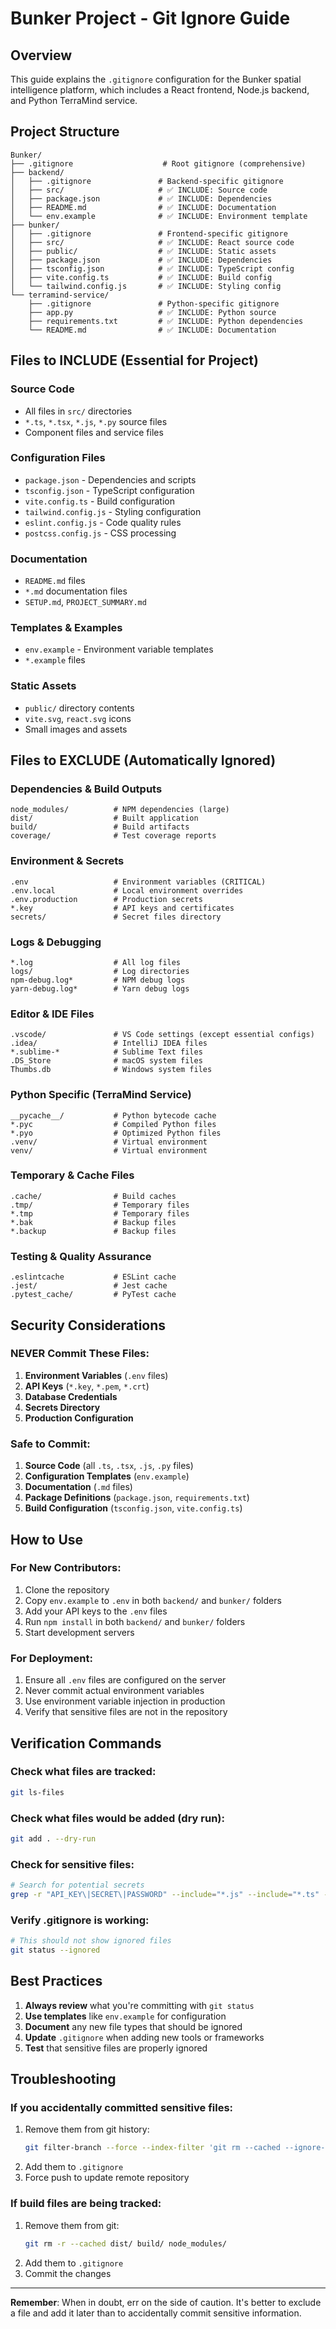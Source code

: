 # Bunker Project - Git Ignore Guide

## Overview
This guide explains the `.gitignore` configuration for the Bunker spatial intelligence platform, which includes a React frontend, Node.js backend, and Python TerraMind service.

## Project Structure
```
Bunker/
├── .gitignore                    # Root gitignore (comprehensive)
├── backend/
│   ├── .gitignore               # Backend-specific gitignore
│   ├── src/                     # ✅ INCLUDE: Source code
│   ├── package.json             # ✅ INCLUDE: Dependencies
│   ├── README.md                # ✅ INCLUDE: Documentation
│   └── env.example              # ✅ INCLUDE: Environment template
├── bunker/
│   ├── .gitignore               # Frontend-specific gitignore
│   ├── src/                     # ✅ INCLUDE: React source code
│   ├── public/                  # ✅ INCLUDE: Static assets
│   ├── package.json             # ✅ INCLUDE: Dependencies
│   ├── tsconfig.json            # ✅ INCLUDE: TypeScript config
│   ├── vite.config.ts           # ✅ INCLUDE: Build config
│   └── tailwind.config.js       # ✅ INCLUDE: Styling config
└── terramind-service/
    ├── .gitignore               # Python-specific gitignore
    ├── app.py                   # ✅ INCLUDE: Python source
    ├── requirements.txt         # ✅ INCLUDE: Python dependencies
    └── README.md                # ✅ INCLUDE: Documentation
```

## Files to INCLUDE (Essential for Project)
### Source Code
- All files in `src/` directories
- `*.ts`, `*.tsx`, `*.js`, `*.py` source files
- Component files and service files

### Configuration Files
- `package.json` - Dependencies and scripts
- `tsconfig.json` - TypeScript configuration
- `vite.config.ts` - Build configuration
- `tailwind.config.js` - Styling configuration
- `eslint.config.js` - Code quality rules
- `postcss.config.js` - CSS processing

### Documentation
- `README.md` files
- `*.md` documentation files
- `SETUP.md`, `PROJECT_SUMMARY.md`

### Templates & Examples
- `env.example` - Environment variable templates
- `*.example` files

### Static Assets
- `public/` directory contents
- `vite.svg`, `react.svg` icons
- Small images and assets

## Files to EXCLUDE (Automatically Ignored)

### Dependencies & Build Outputs
```
node_modules/          # NPM dependencies (large)
dist/                  # Built application
build/                 # Build artifacts
coverage/              # Test coverage reports
```

### Environment & Secrets
```
.env                   # Environment variables (CRITICAL)
.env.local             # Local environment overrides
.env.production        # Production secrets
*.key                  # API keys and certificates
secrets/               # Secret files directory
```

### Logs & Debugging
```
*.log                  # All log files
logs/                  # Log directories
npm-debug.log*         # NPM debug logs
yarn-debug.log*        # Yarn debug logs
```

### Editor & IDE Files
```
.vscode/               # VS Code settings (except essential configs)
.idea/                 # IntelliJ IDEA files
*.sublime-*            # Sublime Text files
.DS_Store              # macOS system files
Thumbs.db              # Windows system files
```

### Python Specific (TerraMind Service)
```
__pycache__/           # Python bytecode cache
*.pyc                  # Compiled Python files
*.pyo                  # Optimized Python files
.venv/                 # Virtual environment
venv/                  # Virtual environment
```

### Temporary & Cache Files
```
.cache/                # Build caches
.tmp/                  # Temporary files
*.tmp                  # Temporary files
*.bak                  # Backup files
*.backup               # Backup files
```

### Testing & Quality Assurance
```
.eslintcache           # ESLint cache
.jest/                 # Jest cache
.pytest_cache/         # PyTest cache
```

## Security Considerations

### NEVER Commit These Files:
1. **Environment Variables** (`.env` files)
2. **API Keys** (`*.key`, `*.pem`, `*.crt`)
3. **Database Credentials**
4. **Secrets Directory**
5. **Production Configuration**

### Safe to Commit:
1. **Source Code** (all `.ts`, `.tsx`, `.js`, `.py` files)
2. **Configuration Templates** (`env.example`)
3. **Documentation** (`.md` files)
4. **Package Definitions** (`package.json`, `requirements.txt`)
5. **Build Configuration** (`tsconfig.json`, `vite.config.ts`)

## How to Use

### For New Contributors:
1. Clone the repository
2. Copy `env.example` to `.env` in both `backend/` and `bunker/` folders
3. Add your API keys to the `.env` files
4. Run `npm install` in both `backend/` and `bunker/` folders
5. Start development servers

### For Deployment:
1. Ensure all `.env` files are configured on the server
2. Never commit actual environment variables
3. Use environment variable injection in production
4. Verify that sensitive files are not in the repository

## Verification Commands

### Check what files are tracked:
```bash
git ls-files
```

### Check what files would be added (dry run):
```bash
git add . --dry-run
```

### Check for sensitive files:
```bash
# Search for potential secrets
grep -r "API_KEY\|SECRET\|PASSWORD" --include="*.js" --include="*.ts" --include="*.py" .
```

### Verify .gitignore is working:
```bash
# This should not show ignored files
git status --ignored
```

## Best Practices

1. **Always review** what you're committing with `git status`
2. **Use templates** like `env.example` for configuration
3. **Document** any new file types that should be ignored
4. **Update** `.gitignore` when adding new tools or frameworks
5. **Test** that sensitive files are properly ignored

## Troubleshooting

### If you accidentally committed sensitive files:
1. Remove them from git history:
   ```bash
   git filter-branch --force --index-filter 'git rm --cached --ignore-unmatch path/to/sensitive/file' --prune-empty --tag-name-filter cat -- --all
   ```
2. Add them to `.gitignore`
3. Force push to update remote repository

### If build files are being tracked:
1. Remove them from git:
   ```bash
   git rm -r --cached dist/ build/ node_modules/
   ```
2. Add them to `.gitignore`
3. Commit the changes

---

**Remember**: When in doubt, err on the side of caution. It's better to exclude a file and add it later than to accidentally commit sensitive information.
